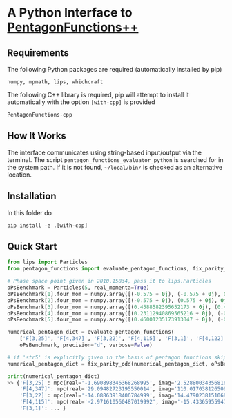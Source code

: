 # A Python Interface to [PentagonFunctions++](https://gitlab.com/pentagon-functions/PentagonFunctions-cpp)

## Requirements
The following Python packages are required (automatically installed by pip)
```
numpy, mpmath, lips, whichcraft
```
The following C++ library is required, pip will attempt to install it automatically with the option `[with-cpp]` is provided
```
PentagonFunctions-cpp
```

##  How It Works
The interface communicates using string-based input/output via the terminal.
The script `pentagon_functions_evaluator_python` is searched for in the system path.
If it is not found, `~/local/bin/` is checked as an alternative location.

## Installation
In this folder do
```
pip install -e .[with-cpp]
```

## Quick Start

```python
from lips import Particles
from pentagon_functions import evaluate_pentagon_functions, fix_parity_odd

# Phase space point given in 2010.15834, pass it to lips.Particles
oPsBenchmark = Particles(5, real_momenta=True)
oPsBenchmark[1].four_mom = numpy.array([(-0.575 + 0j), (-0.575 + 0j), 0j, 0j])
oPsBenchmark[2].four_mom = numpy.array([(-0.575 + 0j), (0.575 + 0j), 0j, 0j])
oPsBenchmark[3].four_mom = numpy.array([(0.4588582395652173 + 0j), (0.405584802173913 + 0j), (0.20777834301052356 + 0j), (-0.05366574734632376 + 0j)])
oPsBenchmark[4].four_mom = numpy.array([(0.23112940869565216 + 0j), (-0.09707956260869566 + 0j), (0.009377939347234585 + 0j), (-0.20954335193774518 + 0j)])
oPsBenchmark[5].four_mom = numpy.array([(0.46001235173913047 + 0j), (-0.3085052395652174 + 0j), (-0.2171562823577582 + 0j), (0.263209099284069 + 0j)])

numerical_pentagon_dict = evaluate_pentagon_functions(
    ['F[3,25]', 'F[4,347]', 'F[3,22]', 'F[4,115]', 'F[3,1]', 'F[4,122]', 'F[4,365]'],
    oPsBenchmark, precision="d", verbose=False)

# if 'str5' is explicitly given in the basis of pentagon functions skip this step
numerical_pentagon_dict = fix_parity_odd(numerical_pentagon_dict, oPsBenchmark)

print(numerical_pentagon_dict)
>> {'F[3,25]': mpc(real='-1.690898346368268995', imag='2.52880034356816602'), 
    'F[4,347]': mpc(real='29.09482723195550014', imag='110.0170381265092008'), 
    'F[3,22]': mpc(real='-14.08863918406784999', imag='14.47902381510688996'), 
    'F[4,115]': mpc(real='-2.971610560487019992', imag='-15.43365955947793999'), 
    'F[3,1]': ... }
```